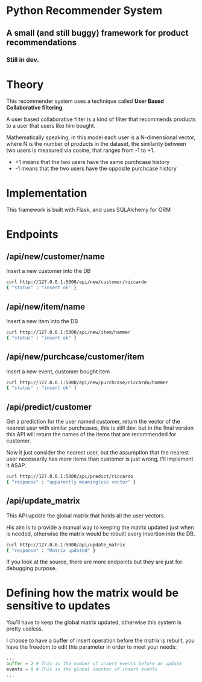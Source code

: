 # Python Recommender System
## A small (and still buggy) framework for product recommendations
### Still in dev.

# Theory
This recommender system uses a technique called **User Based Collaborative filtering**.

A user based collaborative filter is a kind of filter that recommends products to a user that users like him bought. 

Mathematically speaking, in this model each user is a N-dimensional vector, where N is the number of products in the dataset, the similarity between two users is measured via cosine, that ranges from -1 to +1.

- +1 means that the two users have the same purchcase history
- -1 means that the two users have the opposite purchcase history

# Implementation
This framework is built with Flask, and uses SQLAlchemy for ORM

# Endpoints
## /api/new/customer/name
Insert a new customer into the DB

```bash
curl http://127.0.0.1:5000/api/new/customer/riccardo
{ "status" : "insert ok" }

```

## /api/new/item/name
Insert a new item into the DB

```bash
curl http://127.0.0.1:5000/api/new/item/hammer
{ "status" : "insert ok" }
```

## /api/new/purchcase/customer/item
Insert a new event, customer bought item

```bash
curl http://127.0.0.1:5000/api/new/purchcase/riccardo/hammer
{ "status" : "insert ok" }
```

## /api/predict/customer
Get a prediction for the user named customer, return the vector of the nearest user with similar purchcases, this is still dev. but in the final version this API will return the names of the items that are recommended for customer.

Now it just consider the nearest user, but the assumption that the nearest user necessarily has *more* items than customer is just wrong, I'll implement it ASAP.

```bash
curl http://127.0.0.1:5000/api/predict/riccardo
{ "response" : "apparently meaningless vector" }
```

## /api/update_matrix
This API update the global matrix that holds all the user vectors.

His aim is to provide a manual way to keeping the matrix updated just when is needed, otherwise the matrix would be rebuilt every insertion into the DB.

```bash
curl http://127.0.0.1:5000/api/update_matrix
{ "response" : "Matrix updated" }
```


If you look at the source, there are more endpoints but they are just for debugging purpose.

# Defining how the matrix would be sensitive to updates
You'll have to keep the global matrix updated, otherwise this system is pretty useless.

I choose to have a buffer of insert operation before the matrix is rebuilt, you have the freedom to edit this parameter in order to meet your needs:

```python
...
buffer = 2 # This is the number of insert events before an update
events = 0 # This is the global counter of insert events
...
```
